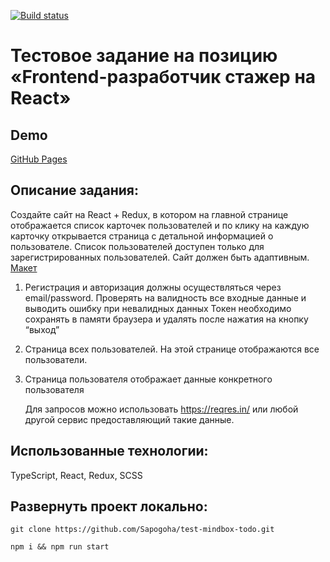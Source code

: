 [![Build status](https://ci.appveyor.com/api/projects/status/95o5jk0vm0d2lkok?svg=true)](https://ci.appveyor.com/project/Sapogoha/test-partners-list)

# Тестовое задание на позицию «Frontend-разработчик стажер на React»

## Demo

[GitHub Pages](https://sapogoha.github.io/test-partners-list)

## Описание задания:

Создайте сайт на React + Redux, в котором на главной странице отображается список карточек пользователей и по клику на каждую карточку открывается страница с детальной информацией о пользователе. Список пользователей доступен только для зарегистрированных пользователей. Сайт должен быть адаптивным.
[Макет](https://www.figma.com/file/Nw9TJYCeh8Tmi9cX3KxyqO/%D0%A2%D0%B5%D1%81%D1%82%D0%BE%D0%B2%D0%BE%D0%B5.-%D0%A4%D1%80%D0%BE%D0%BD%D1%82%D0%B5%D0%BD%D0%B4?node-id=0%3A1)

1. Регистрация и авторизация должны осуществляться через email/password. Проверять на валидность все входные данные и выводить ошибку при невалидных данных
   Токен необходимо сохранять в памяти браузера и удалять после нажатия на кнопку “выход”
1. Страница всех пользователей. На этой странице отображаются все пользователи.
1. Страница пользователя отображает данные конкретного пользователя

   Для запросов можно использовать https://reqres.in/ или любой другой сервис предоставляющий такие данные.

## Использованные технологии:

TypeScript, React, Redux, SCSS

## Развернуть проект локально:

`git clone https://github.com/Sapogoha/test-mindbox-todo.git`

`npm i && npm run start`
